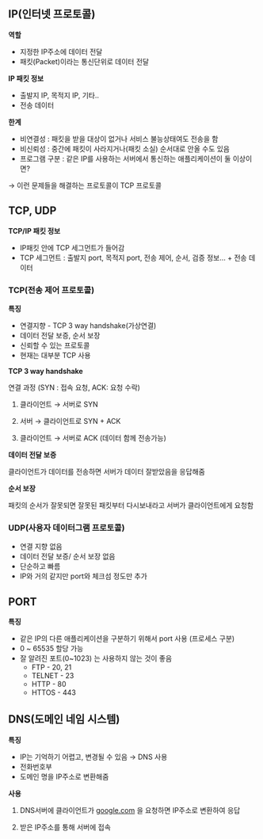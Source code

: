 ## IP(인터넷 프로토콜)

**역할**

- 지정한 IP주소에 데이터 전달
- 패킷(Packet)이라는 통신단위로 데이터 전달

**IP 패킷 정보**

- 출발지 IP, 목적지 IP, 기타..
- 전송 데이터

**한계**

- 비연결성 : 패킷을 받을 대상이 없거나 서비스 불능상태여도 전송을 함
- 비신뢰성 : 중간에 패킷이 사라지거나(패킷 소실) 순서대로 안올 수도 있음
- 프로그램 구분 : 같은 IP를 사용하는 서버에서 통신하는 애플리케이션이 둘 이상이면?

→ 이런 문제들을 해결하는 프로토콜이 TCP 프로토콜

## TCP, UDP

**TCP/IP 패킷 정보**

- IP패킷 안에 TCP 세그먼트가 들어감
- TCP 세그먼트 : 출발지 port, 목적지 port, 전송 제어, 순서, 검증 정보… + 전송 데이터

### TCP(전송 제어 프로토콜)

**특징**

- 연결지향 - TCP 3 way handshake(가상연결)
- 데이터 전달 보증, 순서 보장
- 신뢰할 수 있는 프로토콜
- 현재는 대부분 TCP 사용

**TCP 3 way handshake**

연결 과정 (SYN : 접속 요청, ACK: 요청 수락)

1) 클라이언트 → 서버로 SYN

2) 서버 → 클라이언트로 SYN + ACK

3) 클라이언트 → 서버로 ACK (데이터 함께 전송가능)

**데이터 전달 보증**

클라이언트가 데이터를 전송하면 서버가 데이터 잘받았음을 응답해줌

**순서 보장**

패킷의 순서가 잘못되면 잘못된 패킷부터 다시보내라고 서버가 클라이언트에게 요청함

### UDP(사용자 데이터그램 프로토콜)

- 연결 지향 없음
- 데이터 전달 보증/ 순서 보장 없음
- 단순하고 빠름
- IP와 거의 같지만 port와 체크섬 정도만 추가

## PORT

**특징**

- 같은 IP의 다른 애플리케이션을 구분하기 위해서 port 사용 (프로세스 구분)
- 0 ~ 65535 할당 가능
- 잘 알려진 포트(0~1023) 는 사용하지 않는 것이 좋음
    - FTP - 20, 21
    - TELNET - 23
    - HTTP - 80
    - HTTOS - 443

## DNS(도메인 네임 시스템)

**특징**

- IP는 기억하기 어렵고, 변경될 수 있음 → DNS 사용
- 전화번호부
- 도메인 명을 IP주소로 변환해줌

**사용**

1) DNS서버에 클라이언트가 [google.com](http://google.com) 을 요청하면 IP주소로 변환하여 응답

2) 받은 IP주소를 통해 서버에 접속
